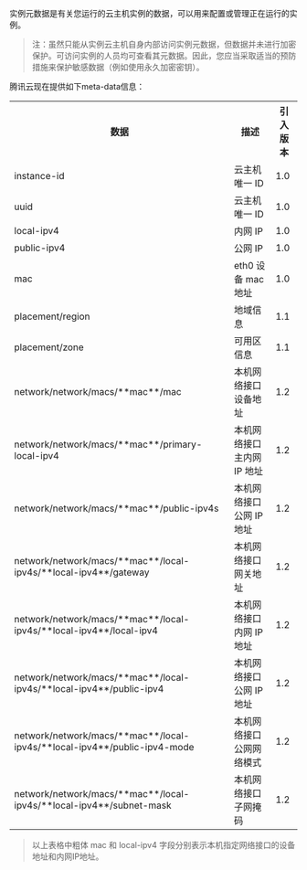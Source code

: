 实例元数据是有关您运行的云主机实例的数据，可以用来配置或管理正在运行的实例。
>注：虽然只能从实例云主机自身内部访问实例元数据，但数据并未进行加密保护。可访问实例的人员均可查看其元数据。因此，您应当采取适当的预防措施来保护敏感数据（例如使用永久加密密钥）。

腾讯云现在提供如下meta-data信息：

<table>
<tbody>
<th>
数据
</th>
<th>
描述
</th>
<th>
引入版本
</th>
<tr>
<td> instance-id
</td><td> 云主机唯一 ID
</td><td> 1.0
</td>
</tr><tr>
<td> uuid
</td><td> 云主机唯一 ID
</td><td> 1.0
</td>
</tr><tr>
<td> local-ipv4
</td><td> 内网 IP
</td><td> 1.0
</td>
</tr><tr>
<td> public-ipv4
</td><td> 公网 IP
</td><td> 1.0
</td>
</tr><tr>
<td> mac
</td><td> eth0 设备 mac 地址
</td><td> 1.0
</td>
</tr><tr>
<td> placement/region
</td><td> 地域信息
</td><td> 1.1
</td>
</tr><tr>
<td> placement/zone
</td><td> 可用区信息
</td><td> 1.1
</td>
</tr><tr>
<td> network/network/macs/**mac**/mac
</td><td> 本机网络接口设备地址
</td><td> 1.2
</td>
</tr><tr>
<td> network/network/macs/**mac**/primary-local-ipv4
</td><td> 本机网络接口主内网 IP 地址
</td><td> 1.2
</td>
</tr><tr>
<td> network/network/macs/**mac**/public-ipv4s
</td><td> 本机网络接口公网 IP 地址
</td><td> 1.2
</td>
</tr><tr>
<td> network/network/macs/**mac**/local-ipv4s/**local-ipv4**/gateway
</td><td> 本机网络接口网关地址
</td><td> 1.2
</td>
</tr><tr>
<td> network/network/macs/**mac**/local-ipv4s/**local-ipv4**/local-ipv4
</td><td> 本机网络接口内网 IP 地址
</td><td> 1.2
</td>
</tr><tr>
<td> network/network/macs/**mac**/local-ipv4s/**local-ipv4**/public-ipv4
</td><td> 本机网络接口公网 IP 地址
</td><td> 1.2
</td>
</tr><tr>
<td> network/network/macs/**mac**/local-ipv4s/**local-ipv4**/public-ipv4-mode
</td><td> 本机网络接口公网网络模式
</td><td> 1.2
</td>
</tr><tr>
<td> network/network/macs/**mac**/local-ipv4s/**local-ipv4**/subnet-mask
</td><td> 本机网络接口子网掩码
</td><td> 1.2
</td>
</tr>
</tbody>
</table>

> 以上表格中粗体 mac 和 local-ipv4 字段分别表示本机指定网络接口的设备地址和内网IP地址。